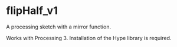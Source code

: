 # flipHalf_v1

A processing sketch with a mirror function.

Works with Processing 3. Installation of the Hype library is required. 
